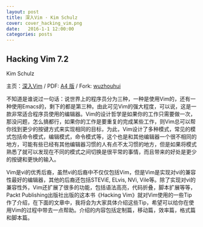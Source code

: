 ```yaml
---
layout: post
title: 深入Vim · Kim Schulz
cover: cover_hacking_vim.png
date:   2016-1-1 12:00:00
categories: posts
---
```


## Hacking Vim 7.2
Kim Schulz

主页：[深入Vim](https://github.com/M-Mono/Hacking_Vim) / PDF: [A4 版](https://github.com/M-Mono/Hacking_Vim/raw/master/Hacking%20Vim%20(A4).pdf) / Fork: [wuzhouhui](https://github.com/wuzhouhui/hacking_vim)


不知道是谁说过一句话：说世界上的程序员分为三种，一种是使用Vim的，还有一种使用Emacs的，剩下的都是第三种。由此可见Vim的强大程度，可以说，这是一款非常适合程序员使用的编辑器。Vim的设计哲学是如果你的工作只需要做一次，那没问题，怎么搞都行，如果你的工作是要重复的完成某些工作，则Vim总可以帮你找到更少的按键方式来实现相同的目标，为此，Vim设计了多种模式，常见的模式包括命令模式，编辑模式，命令模式等，这个也是和其他编辑器一个很不相同的地方，可能有些已经有其他编辑器习惯的人有点不太习惯的地方，但是如果将模式熟悉了就可以发现在不同的模式之间切换是很平常的事情，而且带来的好处是更少的按键和更快的输入。

Vim是vi的优秀后裔，虽然vi的后裔中不仅仅包括Vim，但是Vim是实现对vi的兼容性最好的编辑器，其他的后裔还包括STEViE, ELvis, NVi, Vile等。除了实现对vi的兼容性外，Vim还扩展了很多的功能，包括语法高亮，代码折叠，脚本扩展等等，Packt Publishing出版社出版的这本书《Hacking Vim》就对Vim使用的一些Tip作了介绍，在下面的文章中，我将会为大家具体介绍这些Tip，希望可以给你在使用Vim的过程中带去一点帮助。介绍的内容包括定制篇，移动篇，效率篇，格式篇和脚本篇。
